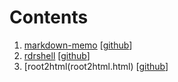 Contents
================================================================================

1.  [markdown-memo](markdown-memo.html)  [[github](https://github.com/rreece/markdown-memo)]
1.  [rdrshell](rdrshell.html)  [[github](https://github.com/rreece/rdrshell)]
1.  [root2html(root2html.html)  [[github](https://github.com/rreece/root2html)]



